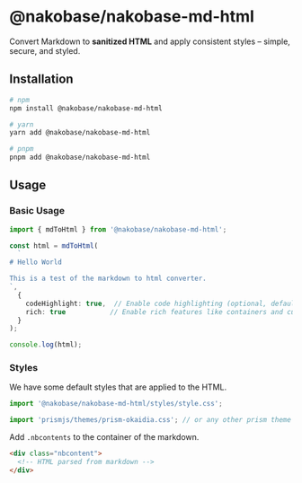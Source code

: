 # @nakobase/nakobase-md-html

Convert Markdown to **sanitized HTML** and apply consistent styles – simple, secure, and styled.

## Installation

```bash
# npm
npm install @nakobase/nakobase-md-html

# yarn
yarn add @nakobase/nakobase-md-html

# pnpm
pnpm add @nakobase/nakobase-md-html
```

## Usage

### Basic Usage

```ts
import { mdToHtml } from '@nakobase/nakobase-md-html';

const html = mdToHtml(
  `
# Hello World

This is a test of the markdown to html converter.
`,
  {
    codeHighlight: true,  // Enable code highlighting (optional, default is false)
    rich: true           // Enable rich features like containers and custom blocks (optional, default is false)
  }
);

console.log(html);
```

### Styles

We have some default styles that are applied to the HTML.

```ts
import '@nakobase/nakobase-md-html/styles/style.css';

import 'prismjs/themes/prism-okaidia.css'; // or any other prism theme if you want
```

Add `.nbcontents` to the container of the markdown.

```html
<div class="nbcontent">
  <!-- HTML parsed from markdown -->
</div>
```

